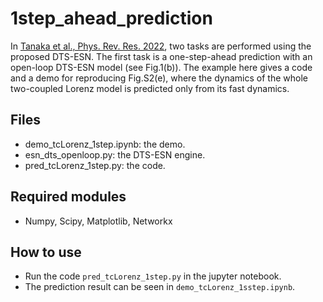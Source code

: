 # 1step_ahead_prediction
In [Tanaka et al., Phys. Rev. Res. 2022](https://journals.aps.org/prresearch/abstract/10.1103/PhysRevResearch.4.L032014), two tasks are performed using the proposed DTS-ESN. The first task is a one-step-ahead prediction with an open-loop DTS-ESN model (see Fig.1(b)). The example here gives a code and a demo for reproducing Fig.S2(e), where the dynamics of the whole two-coupled Lorenz model is predicted only from its fast dynamics.

  ## Files
  * demo_tcLorenz_1step.ipynb: the demo.
  * esn_dts_openloop.py: the DTS-ESN engine. 
  * pred_tcLorenz_1step.py: the code.

  ## Required modules
  * Numpy, Scipy, Matplotlib, Networkx
  
  ## How to use
  * Run the code ```pred_tcLorenz_1step.py``` in the jupyter notebook.
  * The prediction result can be seen in ```demo_tcLorenz_1sstep.ipynb```.
